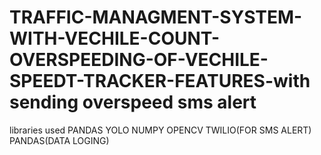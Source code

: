 # TRAFFIC-MANAGMENT-SYSTEM-WITH-VECHILE-COUNT-OVERSPEEDING-OF-VECHILE-SPEEDT-TRACKER-FEATURES-with sending overspeed sms alert
libraries used 
PANDAS
YOLO
NUMPY
OPENCV
TWILIO(FOR SMS ALERT)
PANDAS(DATA LOGING)
